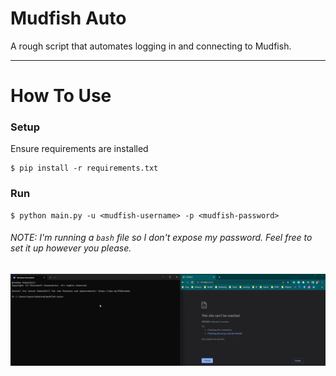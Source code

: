 Mudfish Auto
================================

A rough script that automates logging in and connecting to Mudfish.

---

# How To Use

### Setup
Ensure requirements are installed

```console
$ pip install -r requirements.txt
```

### Run

```console
$ python main.py -u <mudfish-username> -p <mudfish-password>
```

###### *NOTE: I'm running a `bash` file so I don't expose my password. Feel free to set it up however you please.*
![Mudfish Demo](resources/images/mudfish-demo.gif)
